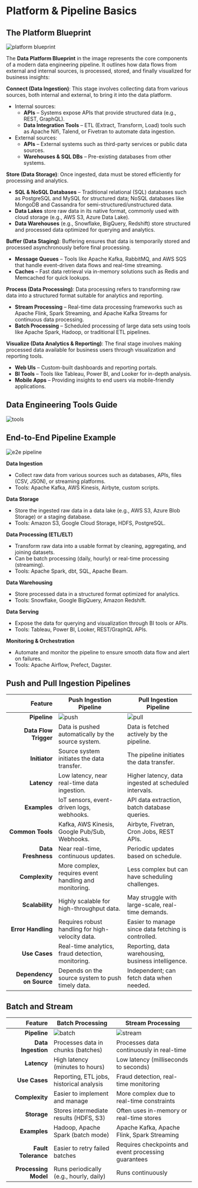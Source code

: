 # Platform & Pipeline Basics

## The Platform Blueprint

![platform blueprint](https://github.com/ndomah/2.-Platform-Pipeline-Design-Fundamentals/blob/main/1.%20Platform%20%26%20Pipeline%20Design/img/fig1%20-%20data%20platfrom%20blueprint.png)

The **Data Platform Blueprint** in the image represents the core components of a modern data engineering pipeline. It outlines how data flows from external and internal sources, is processed, stored, and finally visualized for business insights:

**Connect (Data Ingestion)**: This stage involves collecting data from various sources, both internal and external, to bring it into the data platform.
-	Internal sources:
    -	**APIs** – Systems expose APIs that provide structured data (e.g., REST, GraphQL).
    -	**Data Integration Tools** – ETL (Extract, Transform, Load) tools such as Apache Nifi, Talend, or Fivetran to automate data ingestion.
-	External sources:
    -	**APIs** – External systems such as third-party services or public data sources.
    -	**Warehouses & SQL DBs** – Pre-existing databases from other systems.
  
**Store (Data Storage)**: Once ingested, data must be stored efficiently for processing and analytics.
-	**SQL & NoSQL Databases** – Traditional relational (SQL) databases such as PostgreSQL and MySQL for structured data; NoSQL databases like MongoDB and Cassandra for semi-structured/unstructured data.
-	**Data Lakes** store raw data in its native format, commonly used with cloud storage (e.g., AWS S3, Azure Data Lake).
-	**Data Warehouses** (e.g., Snowflake, BigQuery, Redshift) store structured and processed data optimized for querying and analytics.

**Buffer (Data Staging)**: Buffering ensures that data is temporarily stored and processed asynchronously before final processing.
-	**Message Queues** – Tools like Apache Kafka, RabbitMQ, and AWS SQS that handle event-driven data flows and real-time streaming.
-	**Caches** – Fast data retrieval via in-memory solutions such as Redis and Memcached for quick lookups.

**Process (Data Processing)**: Data processing refers to transforming raw data into a structured format suitable for analytics and reporting.
-	**Stream Processing** – Real-time data processing frameworks such as Apache Flink, Spark Streaming, and Apache Kafka Streams for continuous data processing.
-	**Batch Processing** – Scheduled processing of large data sets using tools like Apache Spark, Hadoop, or traditional ETL pipelines.

**Visualize (Data Analytics & Reporting)**: The final stage involves making processed data available for business users through visualization and reporting tools.
-	**Web UIs** – Custom-built dashboards and reporting portals.
-	**BI Tools** – Tools like Tableau, Power BI, and Looker for in-depth analysis.
-	**Mobile Apps** – Providing insights to end users via mobile-friendly applications.

## Data Engineering Tools Guide

![tools](https://github.com/ndomah/2.-Platform-Pipeline-Design-Fundamentals/blob/main/1.%20Platform%20%26%20Pipeline%20Design/img/fig2%20-%20tools.png)

## End-to-End Pipeline Example

![e2e pipeline](https://github.com/ndomah/2.-Platform-Pipeline-Design-Fundamentals/blob/main/1.%20Platform%20%26%20Pipeline%20Design/img/fig3%20-%20typical%20pipeline.png)

**Data Ingestion**
-	Collect raw data from various sources such as databases, APIs, files (CSV, JSON), or streaming platforms.
-	Tools: Apache Kafka, AWS Kinesis, Airbyte, custom scripts.

**Data Storage**
-	Store the ingested raw data in a data lake (e.g., AWS S3, Azure Blob Storage) or a staging database.
-	Tools: Amazon S3, Google Cloud Storage, HDFS, PostgreSQL.

**Data Processing (ETL/ELT)**
-	Transform raw data into a usable format by cleaning, aggregating, and joining datasets.
-	Can be batch processing (daily, hourly) or real-time processing (streaming).
-	Tools: Apache Spark, dbt, SQL, Apache Beam.

**Data Warehousing**
-	Store processed data in a structured format optimized for analytics.
-	Tools: Snowflake, Google BigQuery, Amazon Redshift.

**Data Serving**
-	Expose the data for querying and visualization through BI tools or APIs.
-	Tools: Tableau, Power BI, Looker, REST/GraphQL APIs.

**Monitoring & Orchestration**
-	Automate and monitor the pipeline to ensure smooth data flow and alert on failures.
-	Tools: Apache Airflow, Prefect, Dagster.

## Push and Pull Ingestion Pipelines

| Feature              | Push Ingestion Pipeline                        | Pull Ingestion Pipeline                      |
|---------------------: |----------------------------------------------- |--------------------------------------------- |
|**Pipeline**           |![push](https://github.com/ndomah/2.-Platform-Pipeline-Design-Fundamentals/blob/main/1.%20Platform%20%26%20Pipeline%20Design/img/fig4%20-%20push%20ingestion.png)                                           |![pull](https://github.com/ndomah/2.-Platform-Pipeline-Design-Fundamentals/blob/main/1.%20Platform%20%26%20Pipeline%20Design/img/fig5%20-%20pull%20ingestion.png)                                         |
| **Data Flow Trigger** | Data is pushed automatically by the source system. | Data is fetched actively by the pipeline.    |
| **Initiator**         | Source system initiates the data transfer.     | The pipeline initiates the data transfer.    |
| **Latency**           | Low latency, near real-time data ingestion.    | Higher latency, data ingested at scheduled intervals. |
| **Examples**          | IoT sensors, event-driven logs, webhooks.      | API data extraction, batch database queries. |
| **Common Tools**      | Kafka, AWS Kinesis, Google Pub/Sub, Webhooks.  | Airbyte, Fivetran, Cron Jobs, REST APIs.     |
| **Data Freshness**    | Near real-time, continuous updates.            | Periodic updates based on schedule.         |
| **Complexity**        | More complex, requires event handling and monitoring. | Less complex but can have scheduling challenges. |
| **Scalability**       | Highly scalable for high-throughput data.      | May struggle with large-scale, real-time demands. |
| **Error Handling**    | Requires robust handling for high-velocity data. | Easier to manage since data fetching is controlled. |
| **Use Cases**         | Real-time analytics, fraud detection, monitoring. | Reporting, data warehousing, business intelligence. |
| **Dependency on Source** | Depends on the source system to push timely data. | Independent; can fetch data when needed.   |



## Batch and Stream

| Feature              | Batch Processing                          | Stream Processing                       |
|---------------------: |------------------------------------------ |----------------------------------------- |
|**Pipeline**           | ![batch](https://github.com/ndomah/2.-Platform-Pipeline-Design-Fundamentals/blob/main/1.%20Platform%20%26%20Pipeline%20Design/img/fig6%20-%20batch.png)                                          |     ![stream](https://github.com/ndomah/2.-Platform-Pipeline-Design-Fundamentals/blob/main/1.%20Platform%20%26%20Pipeline%20Design/img/fig7%20-%20stream.png)                                        |
| **Data Ingestion**    | Processes data in chunks (batches)       | Processes data continuously in real-time |
| **Latency**          | High latency (minutes to hours)           | Low latency (milliseconds to seconds)    |
| **Use Cases**        | Reporting, ETL jobs, historical analysis  | Fraud detection, real-time monitoring    |
| **Complexity**       | Easier to implement and manage            | More complex due to real-time constraints|
| **Storage**          | Stores intermediate results (HDFS, S3)    | Often uses in-memory or real-time stores |
| **Examples**         | Hadoop, Apache Spark (batch mode)         | Apache Kafka, Apache Flink, Spark Streaming |
| **Fault Tolerance**  | Easier to retry failed batches            | Requires checkpoints and event processing guarantees |
| **Processing Model** | Runs periodically (e.g., hourly, daily)   | Runs continuously                        |

